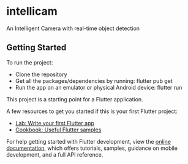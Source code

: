 # intellicam

An Intelligent Camera with real-time object detection

## Getting Started

To run the project:
- Clone the repository
- Get all the packages/dependencies by running: flutter pub get
- Run the app on an emulator or physical Android device: flutter run

This project is a starting point for a Flutter application.

A few resources to get you started if this is your first Flutter project:

- [Lab: Write your first Flutter app](https://docs.flutter.dev/get-started/codelab)
- [Cookbook: Useful Flutter samples](https://docs.flutter.dev/cookbook)

For help getting started with Flutter development, view the
[online documentation](https://docs.flutter.dev/), which offers tutorials,
samples, guidance on mobile development, and a full API reference.
